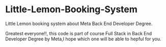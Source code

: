# Little-Lemon-Booking-System
Little Lemon booking system about Meta Back End Developer Degree.

Greatest everyone!!, this code is part of course Full Stack in Back End Developer Degree by Meta,I hope which one will be able to hepful for you. 


